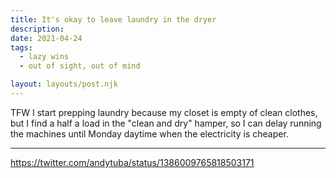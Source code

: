 ```yaml
---
title: It's okay to leave laundry in the dryer
description: 
date: 2021-04-24
tags:
  - lazy wins
  - out of sight, out of mind

layout: layouts/post.njk
---
```


TFW I start prepping laundry because my closet is empty of clean clothes, but I find a half a load in the "clean and dry" hamper, so I can delay running the machines until Monday daytime when the electricity is cheaper.

---
https://twitter.com/andytuba/status/1386009765818503171
